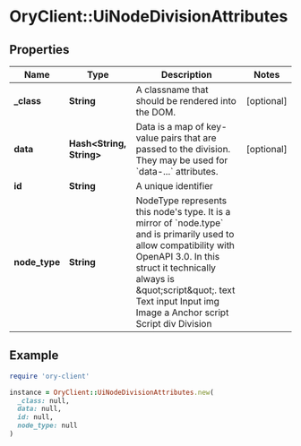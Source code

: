 # OryClient::UiNodeDivisionAttributes

## Properties

| Name | Type | Description | Notes |
| ---- | ---- | ----------- | ----- |
| **_class** | **String** | A classname that should be rendered into the DOM. | [optional] |
| **data** | **Hash&lt;String, String&gt;** | Data is a map of key-value pairs that are passed to the division.  They may be used for &#x60;data-...&#x60; attributes. | [optional] |
| **id** | **String** | A unique identifier |  |
| **node_type** | **String** | NodeType represents this node&#39;s type. It is a mirror of &#x60;node.type&#x60; and is primarily used to allow compatibility with OpenAPI 3.0. In this struct it technically always is \&quot;script\&quot;. text Text input Input img Image a Anchor script Script div Division |  |

## Example

```ruby
require 'ory-client'

instance = OryClient::UiNodeDivisionAttributes.new(
  _class: null,
  data: null,
  id: null,
  node_type: null
)
```

